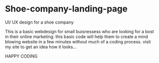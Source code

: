 # Shoe-company-landing-page
UI/ UX design for a shoe company

This is a basic webdesign for small buisnessess who are looking for a bost in their online marketing.
this basic code will help them to create a mind blowing website in a few minutes without much of a coding process.
visit my site to get an idea how it looks...

HAPPY CODING
